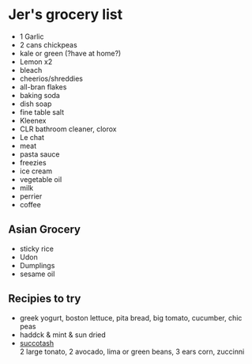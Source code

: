 # Jer's grocery list

- 1 Garlic
- 2 cans chickpeas
- kale or green (?have at home?)
- Lemon x2
- bleach
- cheerios/shreddies
- all-bran flakes
- baking soda
- dish soap
- fine table salt
- Kleenex
- CLR bathroom cleaner, clorox
- Le chat
- meat
- pasta sauce
- freezies
- ice cream
- vegetable oil
- milk
- perrier
- coffee

## Asian Grocery

- sticky rice
- Udon
- Dumplings
- sesame oil

## Recipies to try

- greek yogurt, boston lettuce, pita bread, big tomato, cucumber, chic peas
- haddck & mint & sun dried
- [succotash](https://www.marthastewart.com/917660/chicken-succotash-avocado-and-farmer-cheese)  
  2 large tonato, 2 avocado, lima or green beans, 3 ears corn, zuccinni

